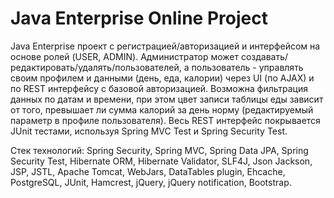 Java Enterprise Online Project 
===============================
Java Enterprise проект с регистрацией/авторизацией и интерфейсом на основе ролей (USER, ADMIN).
Администратор может создавать/редактировать/удалять/пользователей, а пользователь - управлять своим профилем и данными
(день, еда, калории) через UI (по AJAX) и по REST интерфейсу с базовой авторизацией. Возможна фильтрация данных по датам и времени,
при этом цвет записи таблицы еды зависит от того, превышает ли сумма калорий за день норму (редактируемый параметр в профиле пользователя).
Весь REST интерфейс покрывается JUnit тестами, используя Spring MVC Test и Spring Security Test.

Стек технологий: Spring Security, Spring MVC, Spring Data JPA, Spring Security Test, Hibernate ORM, Hibernate Validator, SLF4J, Json Jackson,
JSP, JSTL, Apache Tomcat, WebJars, DataTables plugin, Ehcache, PostgreSQL, JUnit, Hamcrest, jQuery, jQuery notification, Bootstrap.
